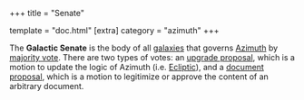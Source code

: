 +++ title = "Senate"

template = "doc.html" [extra] category = "azimuth" +++

The **Galactic Senate** is the body of all [galaxies](/docs/glossary/galaxy)
that governs [Azimuth](/docs/glossary/azimuth) by [majority
vote](/docs/glossary/voting). There are two types of votes: an [upgrade
proposal](/docs/glossary/upgrade), which is a motion to update the logic of
Azimuth (i.e. [Ecliptic](/docs/glossary/ecliptic)), and a [document
proposal](/docs/glossary/docvote), which is a motion to legitimize or approve
the content of an arbitrary document.
